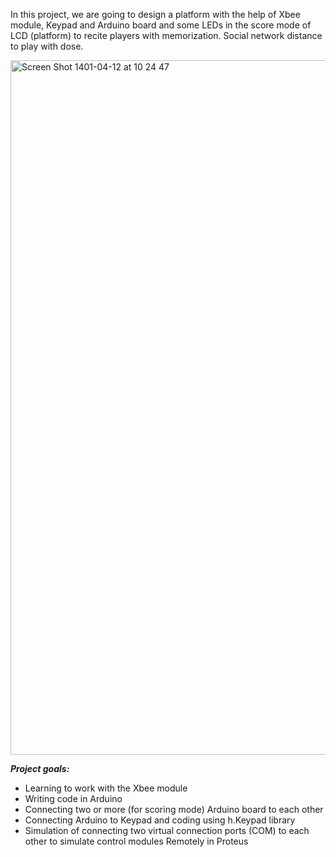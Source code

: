 In this project, we are going to design a platform with the help of Xbee module, Keypad and Arduino board and some LEDs in the score mode of LCD (platform) to recite players with memorization. Social network distance to play with dose.

<img width="1111" alt="Screen Shot 1401-04-12 at 10 24 47" src="https://user-images.githubusercontent.com/71961438/177026888-ac9140de-3b5a-4967-adb4-ce3cd1a33f07.png">


***Project goals:***
- Learning to work with the Xbee module
- Writing code in Arduino
- Connecting two or more (for scoring mode) Arduino board to each other
- Connecting Arduino to Keypad and coding using h.Keypad library
- Simulation of connecting two virtual connection ports (COM) to each other to simulate control modules Remotely in Proteus
